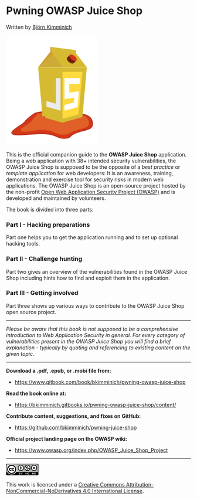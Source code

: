# Pwning OWASP Juice Shop

Written by [Björn Kimminich](http://kimminich.de)

![OWASP Juice Shop logo](introduction/img/juice-shop_logo.png)

This is the official companion guide to the __OWASP Juice Shop__
application. Being a web application with 38+ intended security
vulnerabilities, the OWASP Juice Shop is supposed to be the opposite of
a _best practice_ or _template application_ for web developers: It is an
awareness, training, demonstration and exercise tool for security risks
in modern web applications. The OWASP Juice Shop is an open-source
project hosted by the non-profit
[Open Web Application Security Project (OWASP)](https://owasp.org) and
is developed and maintained by volunteers.

The book is divided into three parts:

### Part I - Hacking preparations

Part one helps you to get the application running and to set up optional
hacking tools.

### Part II - Challenge hunting

Part two gives an overview of the vulnerabilities found in the OWASP
Juice Shop including hints how to find and exploit them in the
application.

### Part III - Getting involved

Part three shows up various ways to contribute to the OWASP Juice Shop
open source project.

----

_Please be aware that this book is not supposed to be a comprehensive
introduction to Web Application Security in general. For every category
of vulnerabilities present in the OWASP Juice Shop you will find a brief
explanation - typically by quoting and referencing to existing content
on the given topic._

----

__Download a .pdf, .epub, or .mobi file from:__

* https://www.gitbook.com/book/bkimminich/pwning-owasp-juice-shop

__Read the book online at:__

* https://bkimminich.gitbooks.io/pwning-owasp-juice-shop/content/

__Contribute content, suggestions, and fixes on GitHub:__

* https://github.com/bkimminich/pwning-juice-shop

__Official project landing page on the OWASP wiki:__

* https://www.owasp.org/index.php/OWASP_Juice_Shop_Project

----

[![CC BY-NC-ND 4.0](introduction/img/cc_by-nc-nd_4.0.png)](https://creativecommons.org/licenses/by-nc-nd/4.0/)

This work is licensed under a
[Creative Commons Attribution-NonCommercial-NoDerivatives 4.0 International License](https://creativecommons.org/licenses/by-nc-nd/4.0/).
